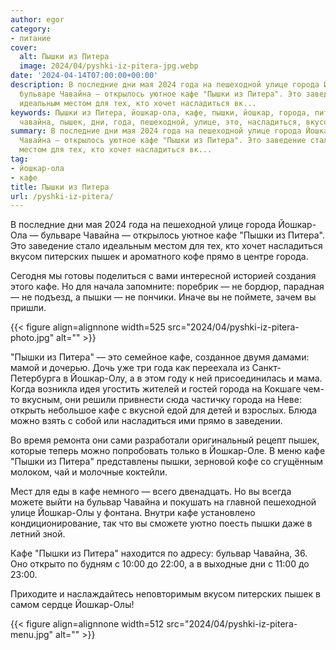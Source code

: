```yaml
---
author: egor
category:
- питание
cover:
  alt: Пышки из Питера
  image: 2024/04/pyshki-iz-pitera-jpg.webp
date: '2024-04-14T07:00:00+00:00'
description: В последние дни мая 2024 года на пешеходной улице города Йошкар-Ола —
  бульваре Чавайна — открылось уютное кафе "Пышки из Питера". Это заведение стало
  идеальным местом для тех, кто хочет насладиться вк...
keywords: Пышки из Питера, йошкар-ола, кафе, пышки, йошкар, города, питера, 2024,
  чавайна, пышек, дни, года, пешеходной, улице, это, насладиться, вкусом
summary: В последние дни мая 2024 года на пешеходной улице города Йошкар-Ола — бульваре
  Чавайна — открылось уютное кафе "Пышки из Питера". Это заведение стало идеальным
  местом для тех, кто хочет насладиться вк...
tag:
- йошкар-ола
- кафе
title: Пышки из Питера
url: /pyshki-iz-pitera/
---
```


В последние дни мая 2024 года на пешеходной улице города Йошкар-Ола — бульваре Чавайна — открылось уютное кафе "Пышки из Питера". Это заведение стало идеальным местом для тех, кто хочет насладиться вкусом питерских пышек и ароматного кофе прямо в центре города.

Сегодня мы готовы поделиться с вами интересной историей создания этого кафе. Но для начала запомните: поребрик — не бордюр, парадная — не подъезд, а пышки — не пончики. Иначе вы не поймете, зачем вы пришли.

{{< figure align=alignnone width=525 src="2024/04/pyshki-iz-pitera-photo.jpg" alt="" >}}

"Пышки из Питера" — это семейное кафе, созданное двумя дамами: мамой и дочерью. Дочь уже три года как переехала из Санкт-Петербурга в Йошкар-Олу, а в этом году к ней присоединилась и мама. Когда возникла идея угостить жителей и гостей города на Кокшаге чем-то вкусным, они решили привнести сюда частичку города на Неве: открыть небольшое кафе с вкусной едой для детей и взрослых. Блюда можно взять с собой или насладиться ими прямо в заведении.

Во время ремонта они сами разработали оригинальный рецепт пышек, которые теперь можно попробовать только в Йошкар-Оле. В меню кафе "Пышки из Питера" представлены пышки, зерновой кофе со сгущённым молоком, чай и молочные коктейли.

Мест для еды в кафе немного — всего двенадцать. Но вы всегда можете выйти на бульвар Чавайна и покушать на главной пешеходной улице Йошкар-Олы у фонтана. Внутри кафе установлено кондиционирование, так что вы сможете уютно поесть пышки даже в летний зной.

Кафе "Пышки из Питера" находится по адресу: бульвар Чавайна, 36\. Оно открыто по будням с 10:00 до 22:00, а в выходные дни с 11:00 до 23:00.

Приходите и наслаждайтесь неповторимым вкусом питерских пышек в самом сердце Йошкар-Олы!

{{< figure align=alignnone width=512 src="2024/04/pyshki-iz-pitera-menu.jpg" alt="" >}}
